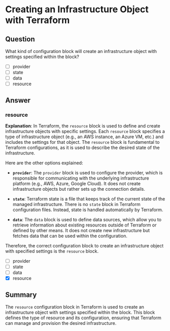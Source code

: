 # Creating an Infrastructure Object with Terraform

## Question
What kind of configuration block will create an infrastructure object with settings specified within the block?

- [ ] provider
- [ ] state
- [ ] data
- [ ] resource

## Answer

### **resource**

**Explanation**:
In Terraform, the `resource` block is used to define and create infrastructure objects with specific settings. Each `resource` block specifies a type of infrastructure object (e.g., an AWS instance, an Azure VM, etc.) and includes the settings for that object. The `resource` block is fundamental to Terraform configurations, as it is used to describe the desired state of the infrastructure.

Here are the other options explained:

- **`provider`**:
  The `provider` block is used to configure the provider, which is responsible for communicating with the underlying infrastructure platform (e.g., AWS, Azure, Google Cloud). It does not create infrastructure objects but rather sets up the connection details.

- **`state`**:
  Terraform state is a file that keeps track of the current state of the managed infrastructure. There is no `state` block in Terraform configuration files. Instead, state is handled automatically by Terraform.

- **`data`**:
  The `data` block is used to define data sources, which allow you to retrieve information about existing resources outside of Terraform or defined by other means. It does not create new infrastructure but fetches data that can be used within the configuration.

Therefore, the correct configuration block to create an infrastructure object with specified settings is the `resource` block.

- [ ] provider
- [ ] state
- [ ] data
- [x] resource

## Summary

The `resource` configuration block in Terraform is used to create an infrastructure object with settings specified within the block. This block defines the type of resource and its configuration, ensuring that Terraform can manage and provision the desired infrastructure.
